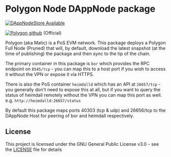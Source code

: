 # Polygon Node DAppNode package

[![DAppNodeStore Available](https://img.shields.io/badge/DAppNodeStore-Available-brightgreen.svg)](http://my.dappnode/#/installer/polygon.public.dappnode.eth)

[![Polygon github](https://img.shields.io/badge/GithubRepo-blue.svg)](https://github.com/maticnetwork/launch) (Official)

Polygon (aka Matic) is a PoS EVM network. This package deploys a Polygon Full Node (Pruned) that will, by default, download the latest snapshot (at the time of publishing) the package and then sync to the tip of the chain.

The primary container in this package is `bor` which provides the RPC endpoint on `8545/tcp` - you can map this to a host port if you wish to access it without the VPN or expose it via HTTPS.

There is also the PoS container `heimdalld` which has an API at `26657/tcp` - you generally don't need to expose this at all, but if you want to query the status of heimdall remotely without the VPN you can map this port as well. e.g. `http://heimdalld:26657/status`

By default this package maps ports 40303 (tcp & udp) and 26656/tcp to the DAppNode Host for peering of bor and heimdall respectively.

## License

This project is licensed under the GNU General Public License v3.0 - see the [LICENSE](LICENSE) file for details
